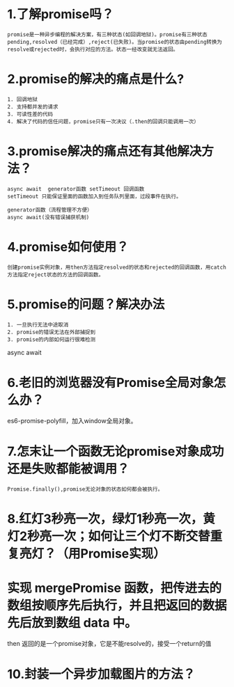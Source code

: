 # 1.了解promise吗？
    promise是一种异步编程的解决方案，有三种状态(如回调地狱)。promise有三种状态pending,resolved（已经完成）,reject(已失败)。当promise的状态由pending转换为resolve或rejected时，会执行对应的方法。状态一经改变就无法返回。

# 2.promise的解决的痛点是什么?
    1. 回调地狱
    2. 支持都并发的请求
    3. 可读性差的代码
    4. 解决了代码的信任问题，promise只有一次决议（.then的回调只能调用一次）
  
  # 3.promise解决的痛点还有其他解决方法？
    async await  generator函数 setTimeout 回调函数
    setTimeout 只能保证里面的函数加入到任务队列里面，过段事件在执行。

    generator函数（流程管理不方便）
    async await(没有错误捕获机制)
  # 4.promise如何使用？
    创建promise实例对象，用then方法指定resolved的状态和rejected的回调函数，用catch方法指定reject状态的方法的回调函数。
  # 5.promise的问题？解决办法
    1. 一旦执行无法中途取消
    2. promise的错误无法在外部捕捉到
    3. promise的内部如何运行很难检测
  async await

  # 6.老旧的浏览器没有Promise全局对象怎么办？
  es6-promise-polyfill，加入window全局对象。

  # 7.怎末让一个函数无论promise对象成功还是失败都能被调用？
    Promise.finally(),promise无论对象的状态如何都会被执行。
  # 8.红灯3秒亮一次，绿灯1秒亮一次，黄灯2秒亮一次；如何让三个灯不断交替重复亮灯？（用Promise实现）

  # 实现 mergePromise 函数，把传进去的数组按顺序先后执行，并且把返回的数据先后放到数组 data 中。
  then 返回的是一个promise对象，它是不能resolve的，接受一个return的值

  # 10.封装一个异步加载图片的方法？
    

